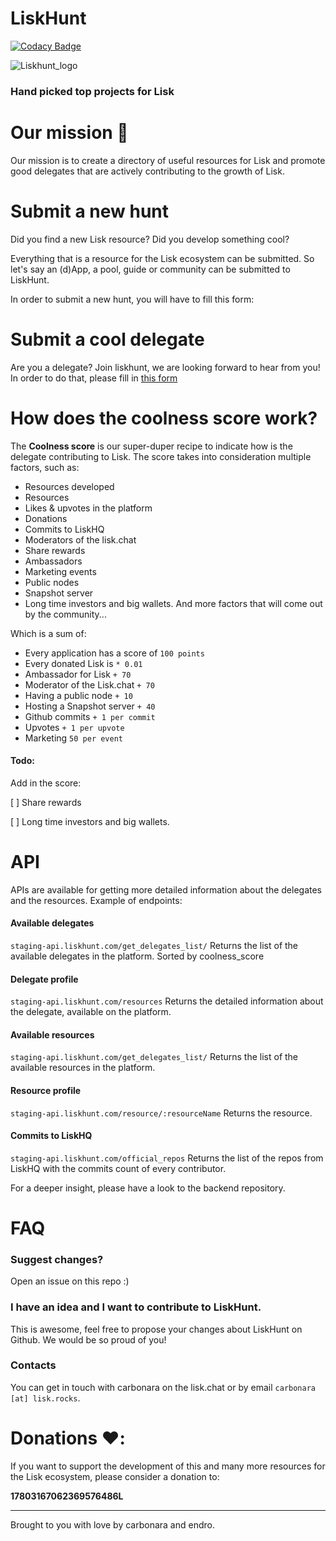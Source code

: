 # LiskHunt

[![Codacy Badge](https://api.codacy.com/project/badge/Grade/cee1b3ed705f4676b4cd84921b2a9b61)](https://www.codacy.com/app/alessioscarapazzi/Lisk-hunt?utm_source=github.com&utm_medium=referral&utm_content=xunga/Lisk-hunt&utm_campaign=badger)

![Liskhunt_logo](https://liskhunt.com/img/meta_liskHunt.png)

### Hand picked top projects for Lisk


# Our mission 🚀

Our mission is to create a directory of useful resources for Lisk and promote good delegates that are actively contributing to the growth of Lisk.


# Submit a new hunt

Did you find a new Lisk resource? Did you develop something cool? 

Everything that is a resource for the Lisk ecosystem can be submitted. So let's say an (d)App, a pool, guide or community can be submitted to LiskHunt.

In order to submit a new hunt, you will have to fill this form:
 

#  Submit a cool delegate
Are you a delegate? Join liskhunt, we are looking forward to hear from you!
In order to do that, please fill in [this form](https://docs.google.com/forms/d/1dyQxuNRegH6mZZ_mcs-PzHDidKEVTwXZhEYW-JFjX6A/edit)


# How does the coolness score work?

The **Coolness score** is our super-duper recipe to indicate how is the delegate contributing to Lisk.
The score takes into consideration multiple factors, such as:
- Resources developed
- Resources
- Likes & upvotes in the platform
- Donations
- Commits to LiskHQ
- Moderators of the lisk.chat
- Share rewards
- Ambassadors
- Marketing events
- Public nodes
- Snapshot server
- Long time investors and big wallets.
And more factors that will come out by the community...

Which is a sum of:

 * Every application has a score of `100 points`
 * Every donated Lisk is `* 0.01`
 * Ambassador for Lisk `+ 70`
 * Moderator of the Lisk.chat `+ 70`
 * Having a public node `+ 10`
 * Hosting a Snapshot server `+ 40`
 * Github commits `+ 1 per commit`
 * Upvotes `+ 1 per upvote`
 * Marketing `50 per event`
 
#### Todo:
Add in the score:

[ ] Share rewards

[ ] Long time investors and big wallets.
 
# API

APIs are available for getting more detailed information about the delegates and the resources.
Example of endpoints:

#### Available delegates
`staging-api.liskhunt.com/get_delegates_list/`
Returns the list of the available delegates in the platform. Sorted by coolness_score

#### Delegate profile
`staging-api.liskhunt.com/resources`
Returns the detailed information about the delegate, available on the platform.

#### Available resources
`staging-api.liskhunt.com/get_delegates_list/`
Returns the list of the available resources in the platform.

#### Resource profile
`staging-api.liskhunt.com/resource/:resourceName`
Returns the resource.

#### Commits to LiskHQ
`staging-api.liskhunt.com/official_repos`
Returns the list of the repos from LiskHQ with the commits count of every contributor.

For a deeper insight, please have a look to the backend repository.

# FAQ

### Suggest changes?
Open an issue on this repo :)

### I have an idea and I want to contribute to LiskHunt.
  
This is awesome, feel free to propose your changes about LiskHunt on Github. We would be so proud of you!

### Contacts
You can get in touch with carbonara on the lisk.chat or by email `carbonara [at] lisk.rocks`.

# Donations ❤️:

If you want to support the development of this and many more resources for the Lisk ecosystem, please consider a donation to: 


**17803167062369576486L**


_______
Brought to you with love by carbonara and endro.

